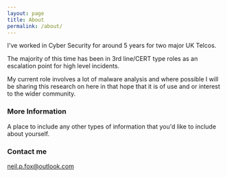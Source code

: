 ```yaml
---
layout: page
title: About
permalink: /about/
---
```

I've worked in Cyber Security for around 5 years for two major UK Telcos.

The majority of this time has been in 3rd line/CERT type roles as an escalation point for high level incidents.

My current role involves a lot of malware analysis and where possible I will be sharing this research on here in that hope that it is of use and or interest to the wider community.

### More Information

A place to include any other types of information that you'd like to include about yourself.

### Contact me

[neil.p.fox@outlook.com](mailto:neil.p.fox@outlook.com)
